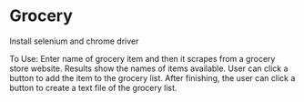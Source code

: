 # Grocery

Install selenium and chrome driver

To Use:
Enter name of grocery item and then it scrapes from a grocery store website. 
Results show the names of items available.
User can click a button to add the item to the grocery list.
After finishing, the user can click a button to create a text file
of the grocery list.
